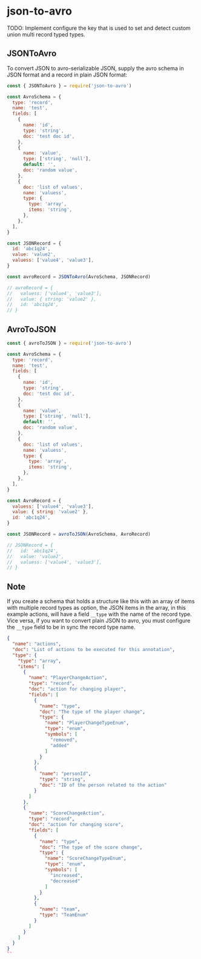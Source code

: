 # json-to-avro

TODO:
Implement configure the key that is used to set and detect custom union multi record typed types.

## JSONToAvro

To convert JSON to avro-serializable JSON, supply the avro schema in JSON format and a record in plain JSON format:

```javascript
const { JSONToAvro } = require('json-to-avro')

const AvroSchema = {
  type: 'record',
  name: 'test',
  fields: [
    {
      name: 'id',
      type: 'string',
      doc: 'test doc id',
    },
    {
      name: 'value',
      type: ['string', 'null'],
      default: '',
      doc: 'random value',
    },
    {
      doc: 'list of values',
      name: 'valuess',
      type: {
        type: 'array',
        items: 'string',
      },
    },
  ],
}

const JSONRecord = {
  id: 'abc1q24',
  value: 'value2',
  valuess: ['value4', 'value3'],
}

const avroRecord = JSONToAvro(AvroSchema, JSONRecord)

// avroRecord = {
//   valuess: ['value4', 'value3'],
//   value: { string: 'value2' },
//   id: 'abc1q24',
// }
```
## AvroToJSON

```javascript
const { avroToJSON } = require('json-to-avro')

const AvroSchema = {
  type: 'record',
  name: 'test',
  fields: [
    {
      name: 'id',
      type: 'string',
      doc: 'test doc id',
    },
    {
      name: 'value',
      type: ['string', 'null'],
      default: '',
      doc: 'random value',
    },
    {
      doc: 'list of values',
      name: 'valuess',
      type: {
        type: 'array',
        items: 'string',
      },
    },
  ],
}

const AvroRecord = {
  valuess: ['value4', 'value3'],
  value: { string: 'value2' },
  id: 'abc1q24',
}

const JSONRecord = avroToJSON(AvroSchema, AvroRecord)

// JSONRecord = {
//   id: 'abc1q24',
//   value: 'value2',
//   valuess: ['value4', 'value3'],
// }

```

## Note

If you create a schema that holds a structure like this with an array of items with multiple record types as option, the JSON items in the array, in this example actions, will have a field ```__type``` with the name of the record type. Vice versa, if you want to convert plain JSON to avro, you must configure the ```__type``` field to be in sync the record type name.
```json
{
  "name": "actions",
  "doc": "List of actions to be executed for this annotation",
  "type": {
    "type": "array",
    "items": [
      {
        "name": "PlayerChangeAction",
        "type": "record",
        "doc": "action for changing player",
        "fields": [
          {
            "name": "type",
            "doc": "The type of the player change",
            "type": {
              "name": "PlayerChangeTypeEnum",
              "type": "enum",
              "symbols": [
                "removed",
                "added"
              ]
            }
          },
          {
            "name": "personId",
            "type": "string",
            "doc": "ID of the person related to the action"
          }
        ]
      },
      {
        "name": "ScoreChangeAction",
        "type": "record",
        "doc": "action for changing score",
        "fields": [
          {
            "name": "type",
            "doc": "The type of the score change",
            "type": {
              "name": "ScoreChangeTypeEnum",
              "type": "enum",
              "symbols": [
                "increased",
                "decreased"
              ]
            }
          },
          {
            "name": "team",
            "type": "TeamEnum"
          }
        ]
      }
    ]
  }
}
``